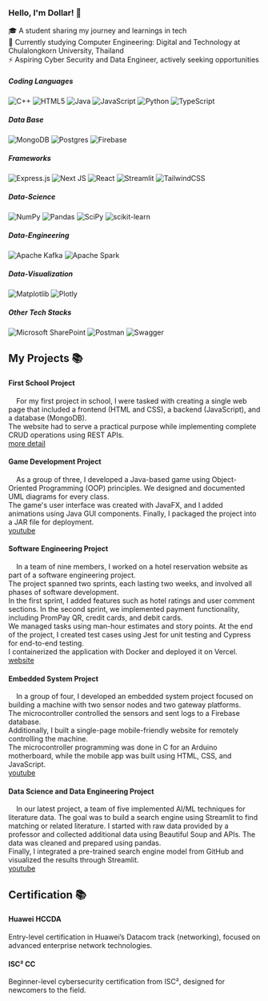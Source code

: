 ### Hello, I'm Dollar! 👋

🎓 A student sharing my journey and learnings in tech <br/>
🌱 Currently studying Computer Engineering: Digital and Technology at Chulalongkorn University, Thailand <br/>
⚡ Aspiring Cyber Security and Data Engineer, actively seeking opportunities <br/>

##### Coding Languages 
![C++](https://img.shields.io/badge/c++-%2300599C.svg?style=for-the-badge&logo=c%2B%2B&logoColor=white)
![HTML5](https://img.shields.io/badge/html5-%23E34F26.svg?style=for-the-badge&logo=html5&logoColor=white)
![Java](https://img.shields.io/badge/java-%23ED8B00.svg?style=for-the-badge&logo=openjdk&logoColor=white)
![JavaScript](https://img.shields.io/badge/javascript-%23323330.svg?style=for-the-badge&logo=javascript&logoColor=%23F7DF1E)
![Python](https://img.shields.io/badge/python-3670A0?style=for-the-badge&logo=python&logoColor=ffdd54)
![TypeScript](https://img.shields.io/badge/typescript-%23007ACC.svg?style=for-the-badge&logo=typescript&logoColor=white)

##### Data Base 
![MongoDB](https://img.shields.io/badge/MongoDB-%234ea94b.svg?style=for-the-badge&logo=mongodb&logoColor=white)
![Postgres](https://img.shields.io/badge/postgres-%23316192.svg?style=for-the-badge&logo=postgresql&logoColor=white)
![Firebase](https://img.shields.io/badge/firebase-%23039BE5.svg?style=for-the-badge&logo=firebase)

##### Frameworks 

![Express.js](https://img.shields.io/badge/express.js-%23404d59.svg?style=for-the-badge&logo=express&logoColor=%2361DAFB)
![Next JS](https://img.shields.io/badge/Next-black?style=for-the-badge&logo=next.js&logoColor=white)
![React](https://img.shields.io/badge/react-%2320232a.svg?style=for-the-badge&logo=react&logoColor=%2361DAFB)
![Streamlit](https://img.shields.io/badge/Streamlit-%23FE4B4B.svg?style=for-the-badge&logo=streamlit&logoColor=white)
![TailwindCSS](https://img.shields.io/badge/tailwindcss-%2338B2AC.svg?style=for-the-badge&logo=tailwind-css&logoColor=white)
   
##### Data-Science 
![NumPy](https://img.shields.io/badge/numpy-%23013243.svg?style=for-the-badge&logo=numpy&logoColor=white)
![Pandas](https://img.shields.io/badge/pandas-%23150458.svg?style=for-the-badge&logo=pandas&logoColor=white)
![SciPy](https://img.shields.io/badge/SciPy-%230C55A5.svg?style=for-the-badge&logo=scipy&logoColor=%white)
![scikit-learn](https://img.shields.io/badge/scikit--learn-%23F7931E.svg?style=for-the-badge&logo=scikit-learn&logoColor=white)

##### Data-Engineering 
![Apache Kafka](https://img.shields.io/badge/Apache%20Kafka-000?style=for-the-badge&logo=apachekafka)
![Apache Spark](https://img.shields.io/badge/Apache%20Spark-FDEE21?style=flat-square&logo=apachespark&logoColor=black)

##### Data-Visualization 
![Matplotlib](https://img.shields.io/badge/Matplotlib-%23ffffff.svg?style=for-the-badge&logo=Matplotlib&logoColor=black)
![Plotly](https://img.shields.io/badge/Plotly-%233F4F75.svg?style=for-the-badge&logo=plotly&logoColor=white)


##### Other Tech Stacks 
![Microsoft SharePoint ](https://img.shields.io/badge/Microsoft_SharePoint-0078D4?style=for-the-badge&logo=microsoft-sharepoint&logoColor=white)
![Postman](https://img.shields.io/badge/Postman-FF6C37?style=for-the-badge&logo=postman&logoColor=white)
![Swagger](https://img.shields.io/badge/-Swagger-%23Clojure?style=for-the-badge&logo=swagger&logoColor=white)

## My Projects 📚
#### First School Project <br/>
&nbsp;&nbsp;&nbsp;&nbsp;For my first project in school, I were tasked with creating a single web page that included a frontend (HTML and CSS), a backend (JavaScript), and a database (MongoDB). <br/>
The website had to serve a practical purpose while implementing complete CRUD operations using REST APIs. <br/>
[more detail](https://drive.google.com/file/d/1ZjbFgP3axsKMnUWUdGFFnyub4lTqUiQr/view)


#### Game Development Project <br/>
&nbsp;&nbsp;&nbsp;&nbsp;As a group of three, I developed a Java-based game using Object-Oriented Programming (OOP) principles. We designed and documented UML diagrams for every class. <br/>
The game's user interface was created with JavaFX, and I added animations using Java GUI components. Finally, I packaged the project into a JAR file for deployment. <br/>
[youtube](https://www.youtube.com/watch?v=5aG1f_h3Pus)

#### Software Engineering Project <br/>
&nbsp;&nbsp;&nbsp;&nbsp;In a team of nine members, I worked on a hotel reservation website as part of a software engineering project. <br/>
The project spanned two sprints, each lasting two weeks, and involved all phases of software development.<br/>
In the first sprint, I added features such as hotel ratings and user comment sections.
In the second sprint, we implemented payment functionality, including PromPay QR, credit cards, and debit cards.<br/>
We managed tasks using man-hour estimates and story points. At the end of the project, I created test cases using Jest for unit testing and Cypress for end-to-end testing.<br/>
I containerized the application with Docker and deployed it on Vercel. <br/>
[website](https://kodjenggg-hotelbooking.vercel.app/hotels)


#### Embedded System Project <br/>
&nbsp;&nbsp;&nbsp;&nbsp;In a group of four, I developed an embedded system project focused on building a machine with two sensor nodes and two gateway platforms. <br/>
The microcontroller controlled the sensors and sent logs to a Firebase database.<br/>
Additionally, I built a single-page mobile-friendly website for remotely controlling the machine. <br/>
The microcontroller programming was done in C for an Arduino motherboard, while the mobile app was built using HTML, CSS, and JavaScript. <br/>
[youtube](https://youtu.be/2ag8X0ojBkU?si=GOjZ5Y1LY5LSfXmW)
     
#### Data Science and Data Engineering Project <br/>
&nbsp;&nbsp;&nbsp;&nbsp;In our latest project, a team of five implemented AI/ML techniques for literature data. The goal was to build a search engine using Streamlit to find matching or related literature.
I started with raw data provided by a professor and collected additional data using Beautiful Soup and APIs.
The data was cleaned and prepared using pandas.<br/>
Finally, I integrated a pre-trained search engine model from GitHub and visualized the results through Streamlit. <br/>
[youtube](https://m.youtube.com/watch?si=BBD8u3Lw5YKaGsXI&v=4rhpMti2ESw&feature=youtu.be)

## Certification 📚
#### Huawei HCCDA 
   Entry-level certification in Huawei’s Datacom track (networking), focused on advanced enterprise network technologies.

#### ISC² CC
   Beginner-level cybersecurity certification from ISC², designed for newcomers to the field.

